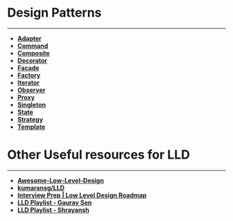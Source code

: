 # Design Patterns
---
 
- **[Adapter](./src/main/java/org/rick/adapter)**
- **[Command](./src/main/java/org/rick/command)**
- **[Composite](./src/main/java/org/rick/composite)**
- **[Decorator](./src/main/java/org/rick/decorator)**
- **[Facade](./src/main/java/org/rick/facade)**
- **[Factory](./src/main/java/org/rick/factory)**
- **[Iterator](./src/main/java/org/rick/iterator)**
- **[Observer](./src/main/java/org/rick/observer)**
- **[Proxy](./src/main/java/org/rick/proxy)**
- **[Singleton](./src/main/java/org/rick/singleton)**
- **[State](./src/main/java/org/rick/state)**
- **[Strategy](./src/main/java/org/rick/strategy)**
- **[Template](./src/main/java/org/rick/template)**

# Other Useful resources for LLD
---

- **[Awesome-Low-Level-Design](https://github.com/ashishps1/awesome-low-level-design)**
- **[kumaransg/LLD](https://github.com/kumaransg/LLD)**
- **[Interview Prep | Low Level Design Roadmap](https://medium.com/@sandeep.kumar.ece16/low-level-design-roadmap-7581688d96fa)**
- **[LLD Playlist - Gaurav Sen](https://www.youtube.com/playlist?list=PLMCXHnjXnTnvQVh7WsgZ8SurU1O2v_UM7)**
- **[LLD Playlist - Shrayansh](https://www.youtube.com/playlist?list=PL6W8uoQQ2c61X_9e6Net0WdYZidm7zooW)**
